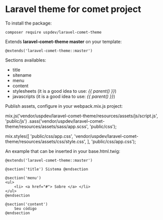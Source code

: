 # Laravel theme for comet project

To install the package:

    composer require uspdev/laravel-comet-theme

Extends **laravel-comet-theme master** on your template:

    @extends('laravel-comet-theme::master')

Sections availables:

 - title
 - sitename
 - menu
 - content
 - stylesheets (it is a good idea to use: *{{ parent() }}*)
 - javascripts (it is a good idea to use: *{{ parent() }}*)

Publish assets, configure in your webpack.mix.js project:

  mix.js('vendor/uspdev/laravel-comet-theme/resources/assets/js/script.js', 'public/js')
     .sass('vendor/uspdev/laravel-comet-theme/resources/assets/sass/app.scss', 'public/css');

   mix.styles([
       'public/css/app.css',
       'vendor/uspdev/laravel-comet-theme/resources/assets/css/style.css',
   ], 'public/css/app.css');

An example that can be inserted in your base.html.twig:

    @extends('laravel-comet-theme::master')

    @section('title') Sistema @endsection

    @section('menu')
    <ul>
        <li> <a href="#"> Sobre </a> </li>
    </ul>
    @endsection

    @section('content')
        Seu código
    @endsection
